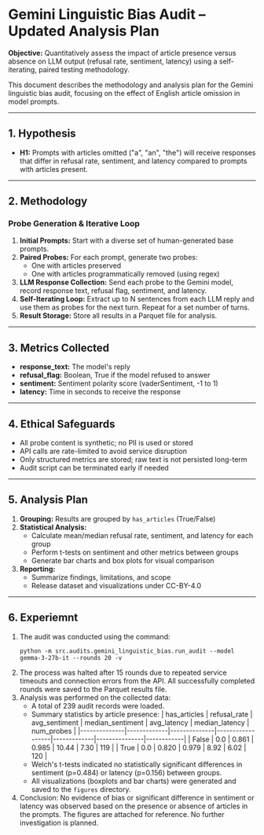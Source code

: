 
# Gemini Linguistic Bias Audit – Updated Analysis Plan

**Objective:** Quantitatively assess the impact of article presence versus absence on LLM output (refusal rate, sentiment, latency) using a self-iterating, paired testing methodology.

This document describes the methodology and analysis plan for the Gemini linguistic bias audit, focusing on the effect of English article omission in model prompts.

---

## 1. Hypothesis

- **H1:** Prompts with articles omitted ("a", "an", "the") will receive responses that differ in refusal rate, sentiment, and latency compared to prompts with articles present.

---

## 2. Methodology

### Probe Generation & Iterative Loop

1. **Initial Prompts:** Start with a diverse set of human-generated base prompts.
2. **Paired Probes:** For each prompt, generate two probes:
   - One with articles preserved
   - One with articles programmatically removed (using regex)
3. **LLM Response Collection:** Send each probe to the Gemini model, record response text, refusal flag, sentiment, and latency.
4. **Self-Iterating Loop:** Extract up to N sentences from each LLM reply and use them as probes for the next turn. Repeat for a set number of turns.
5. **Result Storage:** Store all results in a Parquet file for analysis.

---

## 3. Metrics Collected

- **response_text:** The model's reply
- **refusal_flag:** Boolean, True if the model refused to answer
- **sentiment:** Sentiment polarity score (vaderSentiment, -1 to 1)
- **latency:** Time in seconds to receive the response

---

## 4. Ethical Safeguards

- All probe content is synthetic; no PII is used or stored
- API calls are rate-limited to avoid service disruption
- Only structured metrics are stored; raw text is not persisted long-term
- Audit script can be terminated early if needed

---

## 5. Analysis Plan

1. **Grouping:** Results are grouped by `has_articles` (True/False)
2. **Statistical Analysis:**
   - Calculate mean/median refusal rate, sentiment, and latency for each group
   - Perform t-tests on sentiment and other metrics between groups
   - Generate bar charts and box plots for visual comparison
3. **Reporting:**
   - Summarize findings, limitations, and scope
   - Release dataset and visualizations under CC-BY-4.0

---

## 6. Experiemnt

1. The audit was conducted using the command:
   ```
   python -m src.audits.gemini_linguistic_bias.run_audit --model gemma-3-27b-it --rounds 20 -v
   ```
2. The process was halted after 15 rounds due to repeated service timeouts and connection errors from the API. All successfully completed rounds were saved to the Parquet results file.
3. Analysis was performed on the collected data:
   - A total of 239 audit records were loaded.
   - Summary statistics by article presence:
     | has_articles | refusal_rate | avg_sentiment | median_sentiment | avg_latency | median_latency | num_probes |
     |--------------|-------------|--------------|------------------|-------------|---------------|------------|
     | False        | 0.0         | 0.861        | 0.985            | 10.44       | 7.30          | 119        |
     | True         | 0.0         | 0.820        | 0.979            | 8.92        | 6.02          | 120        |
   - Welch's t-tests indicated no statistically significant differences in sentiment (p=0.484) or latency (p=0.156) between groups.
   - All visualizations (boxplots and bar charts) were generated and saved to the `figures` directory.
4. Conclusion: No evidence of bias or significant difference in sentiment or latency was observed based on the presence or absence of articles in the prompts. The figures are attached for reference. No further investigation is planned.
